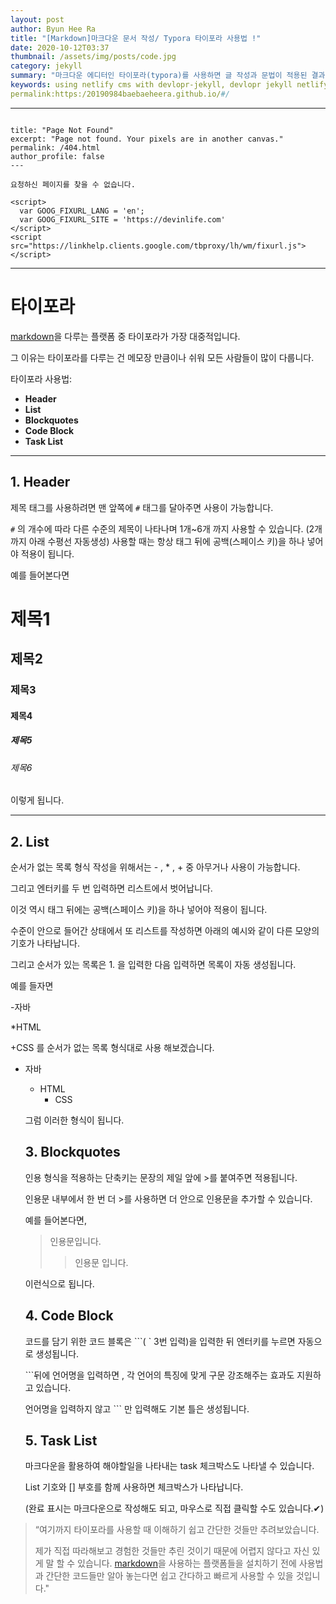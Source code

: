 ```yaml
---
layout: post
author: Byun Hee Ra 
title: "[Markdown]마크다운 문서 작성/ Typora 타이포라 사용법 !"
date: 2020-10-12T03:37
thumbnail: /assets/img/posts/code.jpg
category: jekyll
summary: "마크다운 에디터인 타이포라(typora)를 사용하면 글 작성과 문법이 적용된 결과를 바로 확인하며 편리하게 문서작성이 가능합니다." 
keywords: using netlify cms with devlopr-jekyll, devlopr jekyll netlify cms, how to use netlify cms
permalink:https:/20190984baebaeheera.github.io/#/
```
---
```

title: "Page Not Found"
excerpt: "Page not found. Your pixels are in another canvas."
permalink: /404.html
author_profile: false
---

요청하신 페이지를 찾을 수 없습니다.

<script>
  var GOOG_FIXURL_LANG = 'en';
  var GOOG_FIXURL_SITE = 'https://devinlife.com'
</script>
<script src="https://linkhelp.clients.google.com/tbproxy/lh/wm/fixurl.js">
</script>
```
---
# **타이포라**

 [markdown](https://github.com/adam-p/markdown-here/wiki/Markdown-Cheatsheet)을  다루는 플랫폼 중 타이포라가 가장 대중적입니다.

그 이유는 타이포라를 다루는 건 메모장 만큼이나 쉬워 모든 사람들이 많이 다룹니다.

타이포라 사용법:

* **Header**
* **List**
*  **Blockquotes**
* **Code Block**
*  **Task List**

------------------

## 1. Header

제목 태그를 사용하려면 맨 앞쪽에 `#` 태그를 달아주면 사용이 가능합니다.

`#` 의 개수에 따라 다른 수준의 제목이 나타나며 1개~6개 까지 사용할 수 있습니다. (2개까지 아래 수평선 자동생성) 사용할 때는 항상 태그 뒤에 공백(스페이스 키)을 하나 넣어야 적용이 됩니다.

예를 들어본다면

# 제목1

## 제목2

### 제목3

#### 제목4

##### 제목5

###### 제목6

이렇게 됩니다.

------------

## **2. List** 

순서가 없는 목록 형식 작성을 위해서는 - , * , + 중 아무거나 사용이 가능합니다.

그리고 엔터키를 두 번 입력하면 리스트에서 벗어납니다.

이것 역시 태그 뒤에는 공백(스페이스 키)을 하나 넣어야 적용이 됩니다.

수준이 안으로 들어간 상태에서 또 리스트를 작성하면 아래의 예시와 같이 다른 모양의 기호가 나타납니다. 

그리고 순서가 있는 목록은 1. 을 입력한 다음 입력하면 목록이 자동 생성됩니다.

예를 들자면

-자바

*HTML

+CSS 를 순서가 없는 목록 형식대로 사용 해보겠습니다.

- 자바

  * HTML
    + CSS

  그럼 이러한 형식이 됩니다.

  

  ##  **3. Blockquotes**

  인용 형식을 적용하는 단축키는 문장의 제일 앞에 >를 붙여주면 적용됩니다.

  인용문 내부에서 한 번 더 >를 사용하면 더 안으로 인용문을 추가할 수 있습니다.

  예를 들어본다면,

  > 인용문입니다.
  >
  > > 인용문 입니다.

  이런식으로 됩니다.

  

  ##  **4. Code Block**

  코드를 담기 위한 코드 블록은 ```( ` 3번 입력)을 입력한 뒤 엔터키를 누르면 자동으로 생성됩니다.

  \```뒤에 언어명을 입력하면 , 각 언어의 특징에 맞게 구문 강조해주는 효과도 지원하고 있습니다.

  언어명을 입력하지 않고 ``` 만 입력해도 기본 틀은 생성됩니다.

  

  ## **5. Task List**

  마크다운을 활용하여 해야할일을 나타내는 task 체크박스도 나타낼 수 있습니다.

  List 기호와 [] 부호를 함께 사용하면 체크박스가 나타납니다.

  (완료 표시는 마크다운으로 작성해도 되고, 마우스로 직접 클릭할 수도 있습니다.✔)

  

  

  

> “여기까지 타이포라를 사용할 때 이해하기 쉽고 간단한 것들만 추려보았습니다.
>
> 제가 직접 따라해보고 경험한 것들만 추린 것이기 때문에 어렵지 않다고 자신 있게 말 할 수 있습니다.  [markdown](https://github.com/adam-p/markdown-here/wiki/Markdown-Cheatsheet)을 사용하는 플랫폼들을 설치하기 전에 사용법과 간단한 코드들만 알아 놓는다면 쉽고 간다하고 빠르게 사용할 수 있을 것입니다."



